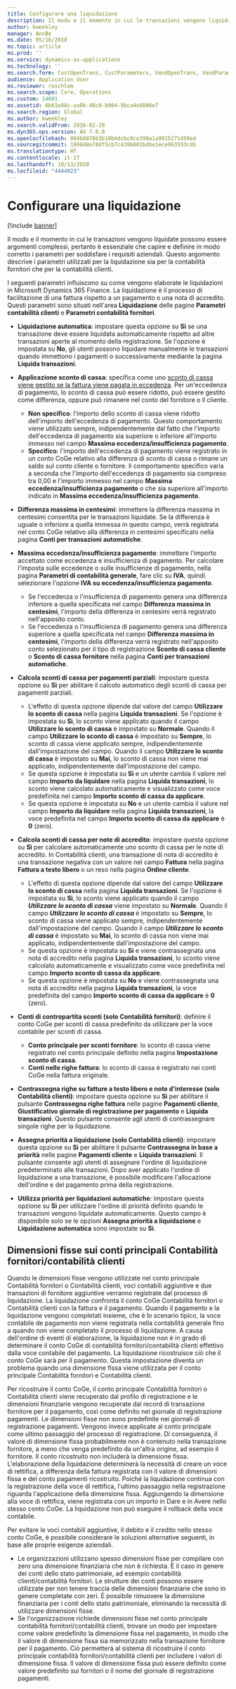 ```yaml
---
title: Configurare una liquidazione
description: Il modo e il momento in cui le transazioni vengono liquidate possono essere argomenti complessi, pertanto è essenziale che capire e definire in modo corretto i parametri per soddisfare i requisiti aziendali. Questo argomento descrive i parametri utilizzati per la liquidazione sia per la contabilità fornitori che per la contabilità clienti.
author: kweekley
manager: AnnBe
ms.date: 05/16/2018
ms.topic: article
ms.prod: ''
ms.service: dynamics-ax-applications
ms.technology: ''
ms.search.form: CustOpenTrans, CustParameters, VendOpenTrans, VendParameters
audience: Application User
ms.reviewer: roschlom
ms.search.scope: Core, Operations
ms.custom: 14601
ms.assetid: 6b61e08c-aa8b-40c0-b904-9bca4e8096e7
ms.search.region: Global
ms.author: kweekley
ms.search.validFrom: 2016-02-28
ms.dyn365.ops.version: AX 7.0.0
ms.openlocfilehash: 094b8876b3b10b6dcbc0ce399a1a9915271459ed
ms.sourcegitcommit: 199848e78df5cb7c439b001bdbe1ece963593cdb
ms.translationtype: HT
ms.contentlocale: it-IT
ms.lasthandoff: 10/13/2020
ms.locfileid: "4444923"
---
```

# <a name="configure-settlement"></a>Configurare una liquidazione

[!include [banner](../includes/banner.md)]

Il modo e il momento in cui le transazioni vengono liquidate possono essere argomenti complessi, pertanto è essenziale che capire e definire in modo corretto i parametri per soddisfare i requisiti aziendali. Questo argomento descrive i parametri utilizzati per la liquidazione sia per la contabilità fornitori che per la contabilità clienti. 

I seguenti parametri influiscono su come vengono elaborate le liquidazioni in Microsoft Dynamics 365 Finance. La liquidazione è il processo di facilitazione di una fattura rispetto a un pagamento o una nota di accredito. Questi parametri sono situati nell'area **Liquidazione** delle pagine **Parametri contabilità clienti** e **Parametri contabilità fornitori**.

- **Liquidazione automatica**: impostare questa opzione su **Sì** se una transazione deve essere liquidata automaticamente rispetto ad altre transazioni aperte al momento della registrazione. Se l'opzione è impostata su **No**, gli utenti possono liquidare manualmente le transazioni quando immettono i pagamenti o successivamente mediante la pagina **Liquida transazioni**.
- **Applicazione sconto di cassa**: specifica come uno [sconto di cassa viene gestito se la fattura viene pagata in eccedenza](cash-discount-handling-overpayments.md). Per un'eccedenza di pagamento, lo sconto di cassa può essere ridotto, può essere gestito come differenza, oppure può rimanere nel conto del fornitore o il cliente.
  -   **Non specifico**: l'importo dello sconto di cassa viene ridotto dell'importo dell'eccedenza di pagamento. Questo comportamento viene utilizzato sempre, indipendentemente dal fatto che l'importo dell'eccedenza di pagamento sia superiore o inferiore all'importo immesso nel campo **Massima eccedenza/insufficienza pagamento**.
  -   **Specifico**: l'importo dell'eccedenza di pagamento viene registrato in un conto CoGe relativo alla differenza di sconto di cassa o rimane un saldo sul conto cliente o fornitore. Il comportamento specifico varia a seconda che l'importo dell'eccedenza di pagamento sia compreso tra 0,00 e l'importo immesso nel campo **Massima eccedenza/insufficienza pagamento** o che sia superiore all'importo indicato in **Massima eccedenza/insufficienza pagamento**.
- **Differenza massima in centesimi**: immettere la differenza massima in centesimi consentita per le transazioni liquidate. Se la differenza è uguale o inferiore a quella immessa in questo campo, verrà registrata nel conto CoGe relativo alla differenza in centesimi specificato nella pagina **Conti per transazioni automatiche**.
- **Massima eccedenza/insufficienza pagamento**: immettere l'importo accettato come eccedenza e insufficienza di pagamento. Per calcolare l'imposta sulle eccedenze o sulle insufficienze di pagamento, nella pagina **Parametri di contabilità generale**, fare clic su **IVA**, quindi selezionare l'opzione **IVA su eccedenza/insufficienza pagamento**.
  -   Se l'eccedenza o l'insufficienza di pagamento genera una differenza inferiore a quella specificata nel campo **Differenza massima in centesimi**, l'importo della differenza in centesimi verrà registrato nell'apposito conto.
  -   Se l'eccedenza o l'insufficienza di pagamento genera una differenza superiore a quella specificata nel campo **Differenza massima in centesimi**, l'importo della differenza verrà registrato nell'apposito conto selezionato per il tipo di registrazione **Sconto di cassa cliente** o **Sconto di cassa fornitore** nella pagina **Conti per transazioni automatiche**.
- **Calcola sconti di cassa per pagamenti parziali**: impostare questa opzione su **Sì** per abilitare il calcolo automatico degli sconti di cassa per pagamenti parziali.
  -   L'effetto di questa opzione dipende dal valore del campo **Utilizzare lo sconto di cassa** nella pagina **Liquida transazioni**. Se l'opzione è impostata su **Sì**, lo sconto viene applicato quando il campo **Utilizzare lo sconto di cassa** è impostato su **Normale**. Quando il campo **Utilizzare lo sconto di cassa** è impostato su **Sempre**, lo sconto di cassa viene applicato sempre, indipendentemente dall'impostazione del campo. Quando il campo **Utilizzare lo sconto di cassa** è impostato su **Mai**, lo sconto di cassa non viene mai applicato, indipendentemente dall'impostazione del campo.
  -   Se questa opzione è impostata su **Sì** e un utente cambia il valore nel campo **Importo da liquidare** nella pagina **Liquida transazioni**, lo sconto viene calcolato automaticamente e visualizzato come voce predefinita nel campo **Importo sconto di cassa da applicare**.
  -   Se questa opzione è impostata su **No** e un utente cambia il valore nel campo **Importo da liquidare** nella pagina **Liquida transazioni**, la voce predefinita nel campo **Importo sconto di cassa da applicare** è **0** (zero).
- **Calcola sconti di cassa per note di accredito**: impostare questa opzione su **Sì** per calcolare automaticamente uno sconto di cassa per le note di accredito. In Contabilità clienti, una transazione di nota di accredito è una transazione negativa con un valore nel campo **Fattura** nella pagina **Fattura a testo libero** o un reso nella pagina **Ordine cliente**.
  - L'effetto di questa opzione dipende dal valore del campo <strong>Utilizzare lo sconto di cassa</strong> nella pagina <strong>Liquida transazioni</strong>. Se l'opzione è impostata su <strong>Sì</strong>, lo sconto viene applicato quando il campo *<strong><em>Utilizzare lo sconto di cassa</em></strong>* viene impostato su <strong>Normale</strong>. Quando il campo *<strong><em>Utilizzare lo sconto di cassa</em></strong>* è impostato su <strong>Sempre</strong>, lo sconto di cassa viene applicato sempre, indipendentemente dall'impostazione del campo. Quando il campo *<strong><em>Utilizzare lo sconto di cassa</em></strong>* è impostato su <strong>Mai</strong>, lo sconto di cassa non viene mai applicato, indipendentemente dall'impostazione del campo.
  - Se questa opzione è impostata su **Sì** e viene contrassegnata una nota di accredito nella pagina **Liquida transazioni**, lo sconto viene calcolato automaticamente e visualizzato come voce predefinita nel campo **Importo sconto di cassa da applicare**.
  - Se questa opzione è impostata su **No** e viene contrassegnata una nota di accredito nella pagina **Liquida transazioni**, la voce predefinita del campo **Importo sconto di cassa da applicare** è **0** (zero).

- **Conti di contropartita sconti (solo Contabilità fornitori)**: definire il conto CoGe per sconti di cassa predefinito da utilizzare per la voce contabile per sconti di cassa.
  -   **Conto principale per sconti fornitore**: lo sconto di cassa viene registrato nel conto principale definito nella pagina **Impostazione sconto di cassa**.
  -   **Conti nelle righe fattura**: lo sconto di cassa è registrato nei conti CoGe nella fattura originale.
- **Contrassegna righe su fatture a testo libero e note d'interesse (solo Contabilità clienti)**: impostare questa opzione su **Sì** per abilitare il pulsante **Contrassegna righe fattura** nelle pagine **Pagamenti cliente**, **Giustificativo giornale di registrazione per pagamento** e **Liquida transazioni**. Questo pulsante consente agli utenti di contrassegnare singole righe per la liquidazione.
- **Assegna priorità a liquidazione (solo Contabilità clienti)**: impostare questa opzione su **Sì** per abilitare il pulsante **Contrassegna in base a priorità** nelle pagine **Pagamenti cliente** e **Liquida transazioni**. Il pulsante consente agli utenti di assegnare l'ordine di liquidazione predeterminato alle transazioni.  Dopo aver applicato l'ordine di liquidazione a una transazione, è possibile modificare l'allocazione dell'ordine e del pagamento prima della registrazione.
- **Utilizza priorità per liquidazioni automatiche**: impostare questa opzione su **Sì** per utilizzare l'ordine di priorità definito quando le transazioni vengono liquidate automaticamente. Questo campo è disponibile solo se le opzioni **Assegna priorità a liquidazione** e **Liquidazione automatica**  sono impostate su **Sì**.

## <a name="fixed-dimensions-on-accounts-receivableaccounts-payable-main-accounts"></a>Dimensioni fisse sui conti principali Contabilità fornitori/contabilità clienti

Quando le dimensioni fisse vengono utilizzate nel conto principale Contabilità fornitori o Contabilità clienti, voci contabili aggiuntive e due transazioni di fornitore aggiuntive verranno registrate dal processo di liquidazione. La liquidazione confronta il conto CoGe Contabilità fornitori o Contabilità clienti con la fattura e il pagamento.  Quando il pagamento e la liquidazione vengono completati insieme, che è lo scenario tipico, la voce contabile de pagamento non viene registrata nella contabilità generale fino a quando non viene completato il processo di liquidazione. A causa dell'ordine di eventi di elaborazione, la liquidazione non è in grado di determinare il conto CoGe di contabilità fornitori/contabilità clienti effettivo dalla voce contabile del pagamento. La liquidazione ricostruisce ciò che il conto CoGe sarà per il pagamento. Questa impostazione diventa un problema quando una dimensione fissa viene utilizzata per il conto principale Contabilità fornitori e Contabilità clienti.

Per ricostruire il conto CoGe, il conto principale Contabilità fornitori o Contabilità clienti viene recuperato dal profilo di registrazione e le dimensioni finanziarie vengono recuperate dal record di transazione fornitore per il pagamento, così come definito nel giornale di registrazione pagamenti. Le dimensioni fisse non sono predefinite nei giornali di registrazione pagamenti. Vengono invece applicate al conto principale come ultimo passaggio del processo di registrazione. Di conseguenza, il valore di dimensione fissa probabilmente non è contenuto nella transazione fornitore, a meno che venga predefinito da un'altra origine, ad esempio il fornitore. Il conto ricostruito non includerà la dimensione fissa. L'elaborazione della liquidazione determinerà la necessità di creare un voce di rettifica, a differenza della fattura registrata con il valore di dimensioni fissa e del conto pagamenti ricostruito.  Poiché la liquidazione continua con la registrazione della voce di rettifica, l'ultimo passaggio nella registrazione riguarda l'applicazione della dimensione fissa. Aggiungendo la dimensione alla voce di rettifica, viene registrata con un importo in Dare e in Avere nello stesso conto CoGe. La liquidazione non può eseguire il rollback della voce contabile.

Per evitare le voci contabili aggiuntive, il debito e il credito nello stesso conto CoGe, è possibile considerare le soluzioni alternative seguenti, in base alle proprie esigenze aziendali. 

-   Le organizzazioni utilizzano spesso dimensioni fisse per compilare con zero una dimensione finanziaria che non è richiesta. È il caso in genere dei conti dello stato patrimoniale, ad esempio contabilità clienti/contabilità fornitori. Le strutture dei conti possono essere utilizzate per non tenere traccia delle dimensioni finanziarie che sono in genere completate con zeri.  È possibile rimuovere la dimensione finanziaria per i conti dello stato patrimoniale, eliminando la necessità di utilizzare dimensioni fisse.
-   Se l'organizzazione richiede dimensioni fisse nel conto principale contabilità fornitori/contabilità clienti, trovare un modo per impostare come valore predefinito la dimensione fissa nel pagamento, in modo che il valore di dimensione fissa sia memorizzato nella transazione fornitore per il pagamento. Ciò permetterà al sistema di ricostruire il conto principale contabilità fornitori/contabilità clienti per includere i valori di dimensione fissa. Il valore di dimensione fissa può essere definito come valore predefinito sui fornitori o il nome del giornale di registrazione pagamenti.
